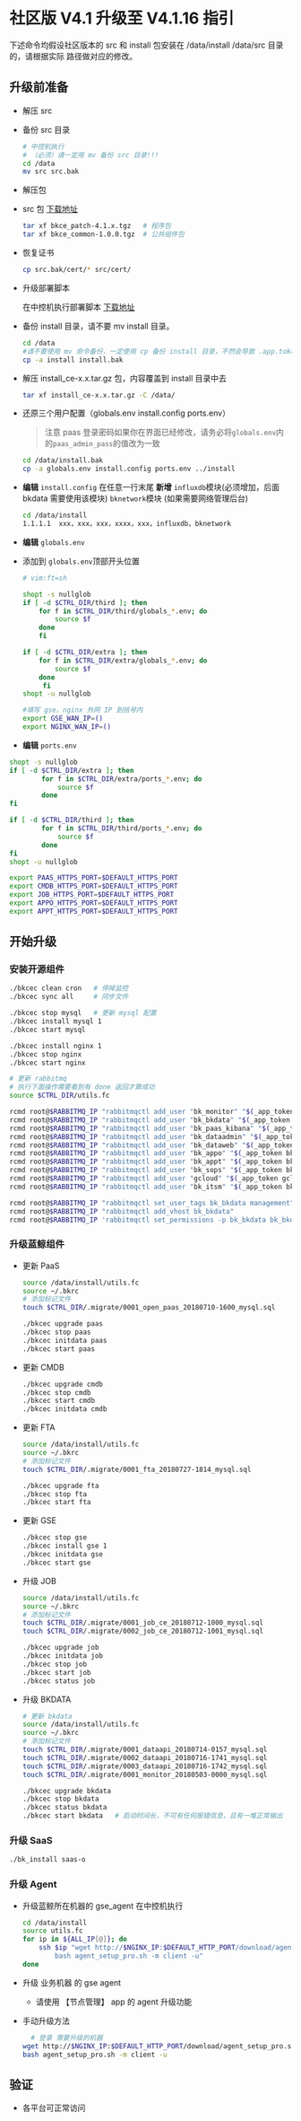 # 社区版 V4.1 升级至 V4.1.16 指引

下述命令均假设社区版本的 src 和 install 包安装在 /data/install /data/src 目录的，请根据实际
路径做对应的修改。

## 升级前准备

- 解压 src

- 备份 src 目录

  ```bash
  # 中控机执行
  # （必须）请一定用 mv 备份 src 目录!!!
  cd /data
  mv src src.bak
  ```

- 解压包

- src 包 [下载地址](http://bk.tencent.com/download/#community)

  ```bash
  tar xf bkce_patch-4.1.x.tgz   # 程序包
  tar xf bkce_common-1.0.0.tgz  # 公共组件包
  ```

- 恢复证书

  ```bash
  cp src.bak/cert/* src/cert/
  ```

- 升级部署脚本

  在中控机执行部署脚本 [下载地址](http://bk.tencent.com/download/#community)

- 备份 install 目录，请不要 mv install 目录。

  ```bash
  cd /data
  #请不要使用 mv 命令备份，一定使用 cp 备份 install 目录，不然会导致 .app.token 发生改变
  cp -a install install.bak
  ```

- 解压 install_ce-x.x.tar.gz 包，内容覆盖到 install 目录中去

  ```bash
  tar xf install_ce-x.x.tar.gz -C /data/
  ```

- 还原三个用户配置（globals.env install.config ports.env）
  >注意 paas 登录密码如果你在界面已经修改，请务必将`globals.env`内的`paas_admin_pass`的值改为一致

  ```bash
  cd /data/install.bak
  cp -a globals.env install.config ports.env ../install
  ```

- **编辑** `install.config` 在任意一行末尾 **新增** `influxdb`模块(必须增加，后面 bkdata 需要使用该模块)  `bknetwork`模块 (如果需要网络管理后台)

  ```bash
  cd /data/install
  1.1.1.1  xxx，xxx，xxx，xxxx，xxx，influxdb，bknetwork
  ```

- **编辑** `globals.env`

- 添加到 `globals.env`顶部开头位置

  ```bash
  # vim:ft=sh

  shopt -s nullglob
  if [ -d $CTRL_DIR/third ]; then
      for f in $CTRL_DIR/third/globals_*.env; do
          source $f
      done
      fi

  if [ -d $CTRL_DIR/extra ]; then
      for f in $CTRL_DIR/extra/globals_*.env; do
          source $f
      done
       fi
  shopt -u nullglob

  #填写 gse，nginx 外网 IP 到括号内
  export GSE_WAN_IP=()
  export NGINX_WAN_IP=()
  ```

-  **编辑** `ports.env`

  ```bash
  shopt -s nullglob
  if [ -d $CTRL_DIR/extra ]; then
          for f in $CTRL_DIR/extra/ports_*.env; do
              source $f
          done
  fi

  if [ -d $CTRL_DIR/third ]; then
          for f in $CTRL_DIR/third/ports_*.env; do
              source $f
          done
  fi
  shopt -u nullglob

  export PAAS_HTTPS_PORT=$DEFAULT_HTTPS_PORT
  export CMDB_HTTPS_PORT=$DEFAULT_HTTPS_PORT
  export JOB_HTTPS_PORT=$DEFAULT_HTTPS_PORT
  export APPO_HTTPS_PORT=$DEFAULT_HTTPS_PORT
  export APPT_HTTPS_PORT=$DEFAULT_HTTPS_PORT
  ```

## 开始升级

### 安装开源组件

```bash
./bkcec clean cron   # 停掉监控
./bkcec sync all     # 同步文件

./bkcec stop mysql   # 更新 mysql 配置
./bkcec install mysql 1
./bkcec start mysql

./bkcec install nginx 1
./bkcec stop nginx
./bkcec start nginx

# 更新 rabbitmq
# 执行下面操作需要看到有 done 返回才算成功
source $CTRL_DIR/utils.fc

rcmd root@$RABBITMQ_IP "rabbitmqctl add_user "bk_monitor" "$(_app_token bk_monitor)""
rcmd root@$RABBITMQ_IP "rabbitmqctl add_user "bk_bkdata" "$(_app_token bk_bkdata)""
rcmd root@$RABBITMQ_IP "rabbitmqctl add_user "bk_paas_kibana" "$(_app_token bk_paas_kibana)""
rcmd root@$RABBITMQ_IP "rabbitmqctl add_user "bk_dataadmin" "$(_app_token bk_dataadmin)""
rcmd root@$RABBITMQ_IP "rabbitmqctl add_user "bk_dataweb" "$(_app_token bk_dataweb)""
rcmd root@$RABBITMQ_IP "rabbitmqctl add_user "bk_appo" "$(_app_token bk_appo)""
rcmd root@$RABBITMQ_IP "rabbitmqctl add_user "bk_appt" "$(_app_token bk_appt)""
rcmd root@$RABBITMQ_IP "rabbitmqctl add_user "bk_sops" "$(_app_token bk_sops)""
rcmd root@$RABBITMQ_IP "rabbitmqctl add_user "gcloud" "$(_app_token gcloud)""
rcmd root@$RABBITMQ_IP "rabbitmqctl add_user "bk_itsm" "$(_app_token bk_itsm)""

rcmd root@$RABBITMQ_IP "rabbitmqctl set_user_tags bk_bkdata management"
rcmd root@$RABBITMQ_IP "rabbitmqctl add_vhost bk_bkdata"
rcmd root@$RABBITMQ_IP 'rabbitmqctl set_permissions -p bk_bkdata bk_bkdata ".*" ".*" ".*"'
```

### 升级蓝鲸组件

- 更新 PaaS

  ```bash
  source /data/install/utils.fc
  source ~/.bkrc
  # 添加标记文件
  touch $CTRL_DIR/.migrate/0001_open_paas_20180710-1600_mysql.sql

  ./bkcec upgrade paas
  ./bkcec stop paas
  ./bkcec initdata paas
  ./bkcec start paas
  ```

- 更新 CMDB

  ```bash
  ./bkcec upgrade cmdb
  ./bkcec stop cmdb
  ./bkcec start cmdb
  ./bkcec initdata cmdb
  ```

- 更新 FTA

  ```bash
  source /data/install/utils.fc
  source ~/.bkrc
  # 添加标记文件
  touch $CTRL_DIR/.migrate/0001_fta_20180727-1814_mysql.sql

  ./bkcec upgrade fta
  ./bkcec stop fta
  ./bkcec start fta
  ```

- 更新 GSE

  ```bash
  ./bkcec stop gse
  ./bkcec install gse 1
  ./bkcec initdata gse
  ./bkcec start gse
  ```

- 升级 JOB

  ```bash
  source /data/install/utils.fc
  source ~/.bkrc
  # 添加标记文件
  touch $CTRL_DIR/.migrate/0001_job_ce_20180712-1000_mysql.sql
  touch $CTRL_DIR/.migrate/0002_job_ce_20180712-1001_mysql.sql

  ./bkcec upgrade job
  ./bkcec initdata job
  ./bkcec stop job
  ./bkcec start job
  ./bkcec status job
  ```

- 升级 BKDATA

  ```bash
  # 更新 bkdata
  source /data/install/utils.fc
  source ~/.bkrc
  # 添加标记文件
  touch $CTRL_DIR/.migrate/0001_dataapi_20180714-0157_mysql.sql
  touch $CTRL_DIR/.migrate/0002_dataapi_20180716-1741_mysql.sql
  touch $CTRL_DIR/.migrate/0003_dataapi_20180716-1742_mysql.sql
  touch $CTRL_DIR/.migrate/0001_monitor_20180503-0000_mysql.sql

  ./bkcec upgrade bkdata
  ./bkcec stop bkdata
  ./bkcec status bkdata
  ./bkcec start bkdata   # 启动时间长，不可有任何报错信息，且有一堆正常输出
  ```

### 升级 SaaS

  ```bash
  ./bk_install saas-o
  ```

### 升级 Agent

- 升级蓝鲸所在机器的 gse_agent 在中控机执行

  ```bash
  cd /data/install
  source utils.fc
  for ip in ${ALL_IP[@]}; do
      ssh $ip "wget http://$NGINX_IP:$DEFAULT_HTTP_PORT/download/agent_setup_pro.sh; \
          bash agent_setup_pro.sh -m client -u"
  done
  ```

- 升级 业务机器 的 gse agent

  - 请使用 【节点管理】 app 的 agent 升级功能


- 手动升级方法

  ```bash
    # 登录 需要升级的机器
  wget http://$NGINX_IP:$DEFAULT_HTTP_PORT/download/agent_setup_pro.sh
  bash agent_setup_pro.sh -m client -u
  ```

## 验证

- 各平台可正常访问

